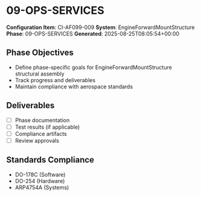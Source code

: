 # 09-OPS-SERVICES

**Configuration Item**: CI-AF099-009
**System**: EngineForwardMountStructure
**Phase**: 09-OPS-SERVICES
**Generated**: 2025-08-25T08:05:54+00:00

## Phase Objectives
- Define phase-specific goals for EngineForwardMountStructure structural assembly
- Track progress and deliverables
- Maintain compliance with aerospace standards

## Deliverables
- [ ] Phase documentation
- [ ] Test results (if applicable)
- [ ] Compliance artifacts
- [ ] Review approvals

## Standards Compliance
- DO-178C (Software)
- DO-254 (Hardware)
- ARP4754A (Systems)

